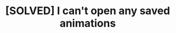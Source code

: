 ---
title: '[SOLVED] I can''t open any saved animations'
redirect_to:
  - 'https://discuss.pencil2d.org/t/solved-i-cant-open-any-saved-animations/1263'
---